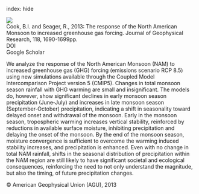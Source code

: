 index: hide

<div class="Citation">
    <div class="Citation-thumb CitationThumb-linked"  data-href="https://doi.org/10.1002/jgrd.50111">
      <img src="https://static.claimspace.cloud/climate-study-static/refs/thumbs/14/Cook_and_Seager_2013-thumb.png" />
    </div>

  <div class="Citation-body">
    <div class="Citation-text">Cook, B.I. and Seager, R., 2013: The response of the North American Monsoon to increased greenhouse gas forcing. <span class="Article-journal">Journal of Geophysical Research, </span><span class="Article-volume">118, </span>1690-1699pp.</div>
    <div class="Citation-links">
      <div class="CitationLink" data-href="https://doi.org/10.1002/jgrd.50111">
        <div class="CitationLink-icon CitationLink-Doi"></div>
        <div class="CitationLink-text">DOI</div>
      </div>
      <div class="CitationLink" data-href="https://scholar.google.com/scholar?q=10.1002/jgrd.50111">
        <div class="CitationLink-icon CitationLink-Scholar"></div>
        <div class="CitationLink-text">Google Scholar</div>
      </div>
    </div>
  </div>
</div>

We analyze the response of the North American Monsoon (NAM) to increased greenhouse gas (GHG) forcing (emissions scenario RCP 8.5) using new simulations available through the Coupled Model Intercomparison Project version 5 (CMIP5). Changes in total monsoon season rainfall with GHG warming are small and insignificant. The models do, however, show significant declines in early monsoon season precipitation (June‐July) and increases in late monsoon season (September‐October) precipitation, indicating a shift in seasonality toward delayed onset and withdrawal of the monsoon. Early in the monsoon season, tropospheric warming increases vertical stability, reinforced by reductions in available surface moisture, inhibiting precipitation and delaying the onset of the monsoon. By the end of the monsoon season, moisture convergence is sufficient to overcome the warming induced stability increases, and precipitation is enhanced. Even with no change in total NAM rainfall, shifts in the seasonal distribution of precipitation within the NAM region are still likely to have significant societal and ecological consequences, reinforcing the need to not only understand the magnitude, but also the timing, of future precipitation changes.

<div class="Citation-copy">
&copy; American Geophysical Union (AGU), 2013
</div>